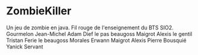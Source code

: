 ZombieKiller
============
Un jeu de zombie en java. Fil rouge de l'enseignement du BTS SIO2.
Gourmelon Jean-Michel
Adam Dief le pas beaugoss
Maigrot Alexis le gentil
Tristan Ferie le beaugoss
Morales Erwann
Maigrot Alexis
Pierre Bousquié 
Yanick Servant

